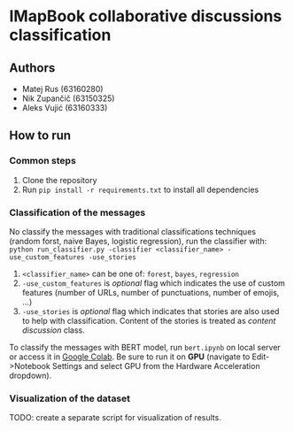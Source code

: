 # IMapBook collaborative discussions classification

## Authors
- Matej Rus (63160280)
- Nik Zupančič (63150325)
- Aleks Vujić (63160333)

## How to run
### Common steps
1. Clone the repository
2. Run `pip install -r requirements.txt` to install all dependencies

### Classification of the messages 
No classify the messages with traditional classifications techniques (random forst, naive Bayes, logistic regression), run the classifier with: `python run_classifier.py -classifier <classifier_name> -use_custom_features -use_stories`
1. `<classifier_name>` can be one of: `forest`, `bayes`, `regression`
2. `-use_custom_features` is *optional* flag which indicates the use of custom features (number of URLs, number of punctuations, number of emojis, ...)
3. `-use_stories` is *optional* flag which indicates that stories are also used to help with classification. Content of the stories is treated as *content discussion* class.

To classify the messages with BERT model, run `bert.ipynb` on local server or access it in [Google Colab](https://colab.research.google.com/drive/1leHD3ptQg8NOd-YoN4FGleYOKCwEZ8CL?usp=sharing). Be sure to run it on **GPU** (navigate to Edit->Notebook Settings and select GPU from the Hardware Acceleration dropdown).

### Visualization of the dataset
TODO: create a separate script for visualization of results.